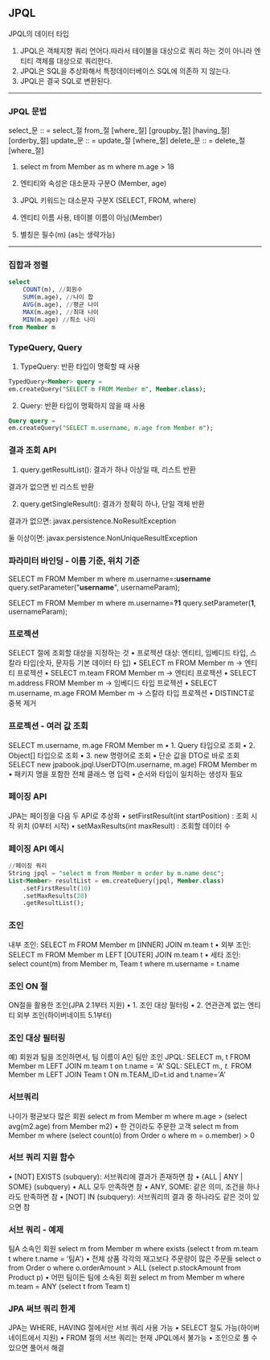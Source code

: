 ## JPQL

JPQL의 데이터 타입

1) JPQL은 객체지향 쿼리 언어다.따라서 테이블을 대상으로 쿼리
하는 것이 아니라 엔티티 객체를 대상으로 쿼리한다.
2) JPQL은 SQL을 추상화해서 특정데이터베이스 SQL에 의존하
지 않는다.
3) JPQL은 결국 SQL로 변환된다.

---

### JPQL 문법

select_문 :: =
    select_절
    from_절
    [where_절]
    [groupby_절]
    [having_절]
    [orderby_절]
update_문 :: = update_절 [where_절]
delete_문 :: = delete_절 [where_절]


1) select m from Member as m where m.age > 18

2) 엔티티와 속성은 대소문자 구분O (Member, age)

3) JPQL 키워드는 대소문자 구분X (SELECT, FROM, where)

4) 엔티티 이름 사용, 테이블 이름이 아님(Member)

5) 별칭은 필수(m) (as는 생략가능)


---

### 집합과 정렬

```sql
select
    COUNT(m), //회원수
    SUM(m.age), //나이 합
    AVG(m.age), //평균 나이
    MAX(m.age), //최대 나이
    MIN(m.age) //최소 나이
from Member m
```

### TypeQuery, Query

1) TypeQuery: 반환 타입이 명확할 때 사용

```sql
TypedQuery<Member> query =
em.createQuery("SELECT m FROM Member m", Member.class);
```

2) Query: 반환 타입이 명확하지 않을 때 사용

```sql
Query query =
em.createQuery("SELECT m.username, m.age from Member m");
```

### 결과 조회 API

1) query.getResultList(): 결과가 하나 이상일 때, 리스트 반환

결과가 없으면 빈 리스트 반환

2) query.getSingleResult(): 결과가 정확히 하나, 단일 객체 반환

결과가 없으면: javax.persistence.NoResultException

둘 이상이면: javax.persistence.NonUniqueResultException


### 파라미터 바인딩 - 이름 기준, 위치 기준

SELECT m FROM Member m where m.username=**:username**
query.setParameter("**username**", usernameParam);

SELECT m FROM Member m where m.username=**?1**
query.setParameter(**1**, usernameParam);


### 프로젝션

SELECT 절에 조회할 대상을 지정하는 것
• 프로젝션 대상: 엔티티, 임베디드 타입, 스칼라 타입(숫자, 문자등 기본 데이터 타
입)
• SELECT m FROM Member m -> 엔티티 프로젝션
• SELECT m.team FROM Member m -> 엔티티 프로젝션
• SELECT m.address FROM Member m -> 임베디드 타입 프로젝션
• SELECT m.username, m.age FROM Member m -> 스칼라 타입 프로젝션
• DISTINCT로 중복 제거


### 프로젝션 - 여러 값 조회
SELECT m.username, m.age FROM Member m
• 1. Query 타입으로 조회
• 2. Object[] 타입으로 조회
• 3. new 명령어로 조회
• 단순 값을 DTO로 바로 조회
SELECT new jpabook.jpql.UserDTO(m.username, m.age) FROM
Member m
• 패키지 명을 포함한 전체 클래스 명 입력
• 순서와 타입이 일치하는 생성자 필요

### 페이징 API

JPA는 페이징을 다음 두 API로 추상화
• setFirstResult(int startPosition) : 조회 시작 위치
(0부터 시작)
• setMaxResults(int maxResult) : 조회할 데이터 수

### 페이징 API 예시
```sql
//페이징 쿼리
String jpql = "select m from Member m order by m.name desc";
List<Member> resultList = em.createQuery(jpql, Member.class)
    .setFirstResult(10)
    .setMaxResults(20)
    .getResultList();
```

### 조인

내부 조인:
SELECT m FROM Member m [INNER] JOIN m.team t
• 외부 조인:
SELECT m FROM Member m LEFT [OUTER] JOIN m.team t
• 세타 조인:
select count(m) from Member m, Team t where m.username
= t.name

### 조인 ON 절

ON절을 활용한 조인(JPA 2.1부터 지원)
• 1. 조인 대상 필터링
• 2. 연관관계 없는 엔티티 외부 조인(하이버네이트 5.1부터)

### 조인 대상 필터링
예) 회원과 팀을 조인하면서, 팀 이름이 A인 팀만 조인
JPQL:
SELECT m, t FROM Member m LEFT JOIN m.team t on t.name = 'A'
SQL:
SELECT m.*, t.* FROM
Member m LEFT JOIN Team t ON m.TEAM_ID=t.id and t.name='A'

### 서브쿼리

나이가 평균보다 많은 회원
select m from Member m
where m.age > (select avg(m2.age) from Member m2)
• 한 건이라도 주문한 고객
select m from Member m
where (select count(o) from Order o where m = o.member) > 0


### 서브 쿼리 지원 함수

• [NOT] EXISTS (subquery): 서브쿼리에 결과가 존재하면 참
• {ALL | ANY | SOME} (subquery)
• ALL 모두 만족하면 참
• ANY, SOME: 같은 의미, 조건을 하나라도 만족하면 참
• [NOT] IN (subquery): 서브쿼리의 결과 중 하나라도 같은 것이 있으면 참


### 서브 쿼리 - 예제
팀A 소속인 회원
select m from Member m
where exists (select t from m.team t where t.name = ‘팀A')
• 전체 상품 각각의 재고보다 주문량이 많은 주문들
select o from Order o
where o.orderAmount > ALL (select p.stockAmount from Product p)
• 어떤 팀이든 팀에 소속된 회원
select m from Member m
where m.team = ANY (select t from Team t)

### JPA 써브 쿼리 한계

JPA는 WHERE, HAVING 절에서만 서브 쿼리 사용 가능
• SELECT 절도 가능(하이버네이트에서 지원)
• FROM 절의 서브 쿼리는 현재 JPQL에서 불가능
• 조인으로 풀 수 있으면 풀어서 해결